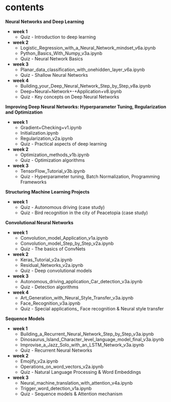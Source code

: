 # contents

**Neural Networks and Deep Learning**

- **week 1**
  - Quiz - Introduction to deep learning
- **week 2**
  - Logistic_Regression_with_a_Neural_Network_mindset_v6a.ipynb
  - Python_Basics_With_Numpy_v3a.ipynb
  - Quiz - Neural Network Basics
- **week 3**
  - Planar_data_classification_with_onehidden_layer_v6a.ipynb
  - Quiz - Shallow Neural Networks
- **week 4**
  - Building_your_Deep_Neural_Network_Step_by_Step_v8a.ipynb
  - Deep+Neural+Network+-+Application+v8.ipynb
  - Quiz - Key concepts on Deep Neural Networks

**Improving Deep Neural Networks: Hyperparameter Tuning, Regularization and Optimization**

- **week 1**
  - Gradient+Checking+v1.ipynb
  - Initialization.ipynb
  - Regularization_v2a.ipynb
  - Quiz - Practical aspects of deep learning
- **week 2**
  - Optimization_methods_v1b.ipynb
  - Quiz - Optimization algorithms
- **week 3**
  - TensorFlow_Tutorial_v3b.ipynb
  - Quiz - Hyperparameter tuning, Batch Normalization, Programming Frameworks

**Structuring Machine Learning Projects**

- **week 1**
  - Quiz - Autonomous driving (case study)
  - Quiz - Bird recognition in the city of Peacetopia (case study)

**Convolutional Neural Networks**

- **week 1**
  - Convolution_model_Application_v1a.ipynb
  - Convolution_model_Step_by_Step_v2a.ipynb
  - Quiz - The basics of ConvNets
- **week 2**
  - Keras_Tutorial_v2a.ipynb
  - Residual_Networks_v2a.ipynb
  - Quiz - Deep convolutional models
- **week 3**
  - Autonomous_driving_application_Car_detection_v3a.ipynb
  - Quiz - Detection algorithms
- **week 4**
  - Art_Generation_with_Neural_Style_Transfer_v3a.ipynb
  - Face_Recognition_v3a.ipynb
  - Quiz - Special applications_ Face recognition & Neural style transfer

**Sequence Models**

- **week 1**
  - Building_a_Recurrent_Neural_Network_Step_by_Step_v3a.ipynb
  - Dinosaurus_Island_Character_level_language_model_final_v3a.ipynb
  - Improvise_a_Jazz_Solo_with_an_LSTM_Network_v3a.ipynb
  - Quiz - Recurrent Neural Networks
- **week 2**
  - Emojify_v2a.ipynb
  - Operations_on_word_vectors_v2a.ipynb
  - Quiz - Natural Language Processing & Word Embeddings
- **week 3**
  - Neural_machine_translation_with_attention_v4a.ipynb
  - Trigger_word_detection_v1a.ipynb
  - Quiz - Sequence models & Attention mechanism